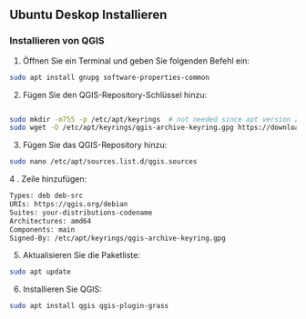## Ubuntu Deskop Installieren
### Installieren von QGIS
1. Öffnen Sie ein Terminal und geben Sie folgenden Befehl ein:
```bash
sudo apt install gnupg software-properties-common
```

2. Fügen Sie den QGIS-Repository-Schlüssel hinzu:
```bash

sudo mkdir -m755 -p /etc/apt/keyrings  # not needed since apt version 2.4.0 like Debian 12 and Ubuntu 22 or newer
sudo wget -O /etc/apt/keyrings/qgis-archive-keyring.gpg https://download.qgis.org/downloads/qgis-archive-keyring.gpg

```

3. Fügen Sie das QGIS-Repository hinzu:
```bash
sudo nano /etc/apt/sources.list.d/qgis.sources 
```
4 . Zeile hinzufügen:
```bash
Types: deb deb-src
URIs: https://qgis.org/debian
Suites: your-distributions-codename
Architectures: amd64
Components: main
Signed-By: /etc/apt/keyrings/qgis-archive-keyring.gpg
```

5. Aktualisieren Sie die Paketliste:
```bash
sudo apt update
```
6. Installieren Sie QGIS:
```bash
sudo apt install qgis qgis-plugin-grass
```

